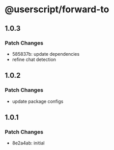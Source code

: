 # @userscript/forward-to

## 1.0.3

### Patch Changes

- 585837b: update dependencies
- refine chat detection

## 1.0.2

### Patch Changes

- update package configs

## 1.0.1

### Patch Changes

- 8e2a4ab: initial
